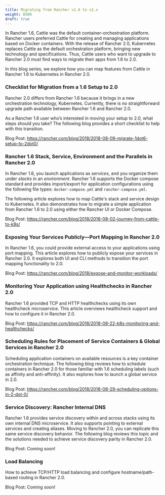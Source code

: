 ```yaml
---
title: Migrating from Rancher v1.6 to v2.x
weight: 8500
draft: true
---
```


In Rancher 1.6, Cattle was the default container-orchestration platform. Rancher users preferred Cattle for creating and managing applications based on Docker containers. With the release of Rancher 2.0, Kubernetes replaces Cattle as the default orchestration platform, bringing new technology and specifications. Thus, Cattle users who want to upgrade to Rancher 2.0 must find ways to migrate their apps from 1.6 to 2.0.

In this blog series, we explore how you can map features from Cattle in Rancher 1.6 to Kubernetes in Rancher 2.0.

### Checklist for Migration from a 1.6 Setup to 2.0  

Rancher 2.0 differs from Rancher 1.6 because it brings in a new orchestration technology, Kubernetes. Currently, there is no straightforward upgrade path available between Rancher 1.6 and Rancher 2.0.

As a Rancher 1.6 user who’s interested in moving your setup to 2.0, what steps should you take? The following blog provides a short checklist to help with this transition.

Blog Post: https://rancher.com/blog/2018/2018-08-09-migrate-1dot6-setup-to-2dot0/

### Rancher 1.6 Stack, Service, Environment and the Parallels in Rancher 2.0

In Rancher 1.6, you launch applications as _services_, and you organize them under _stacks_ in an _environment_. Rancher 1.6 supports the Docker compose standard and provides import/export for application configurations using the following file types: `docker-compose.yml` and `rancher-compose.yml`.

The following article explores how to map Cattle's stack and service design to Kubernetes. It also demonstrates how to migrate a simple application from Rancher 1.6 to 2.0 using either the Rancher UI or Docker Compose.

Blog Post: https://rancher.com/blog/2018/2018-08-02-journey-from-cattle-to-k8s/

### Exposing Your Services Publicly—Port Mapping in Rancher 2.0

In Rancher 1.6, you could provide external access to your applications using port mapping. This article explores how to publicly expose your services in Rancher 2.0. It explores both UI and CLI methods to transition the port mapping functionality to 2.0.

Blog Post: https://rancher.com/blog/2018/expose-and-monitor-workloads/

### Monitoring Your Application using Healthchecks in Rancher 2.0

Rancher 1.6 provided TCP and HTTP healthchecks using its own healthcheck microservice. This article overviews healthcheck support and how to configure it in Rancher 2.0.

Blog Post: https://rancher.com/blog/2018/2018-08-22-k8s-monitoring-and-healthchecks/

### Scheduling Rules for Placement of Service Containers & Global Services in Rancher 2.0

Scheduling application containers on available resources is a key container orchestration technique. The following blog reviews how to schedule containers in Rancher 2.0 for those familiar with 1.6 scheduling labels (such as affinity and anti-affinity). It also explores how to launch a global service in 2.0.

Blog Post: https://rancher.com/blog/2018/2018-08-29-scheduling-options-in-2-dot-0/

### Service Discovery: Rancher Internal DNS

Rancher 1.6 provides service discovery within and across stacks using its own internal DNS microservice. It also supports pointing to external services and creating aliases. Moving to Rancher 2.0, you can replicate this same service discovery behavior. The following blog reviews this topic and the solutions needed to achieve service discovery parity in Rancher 2.0.

Blog Post: Coming soon!

### Load Balancing

How to achieve TCP/HTTP load balancing and configure hostname/path-based routing in Rancher 2.0.

Blog Post: Coming soon!
